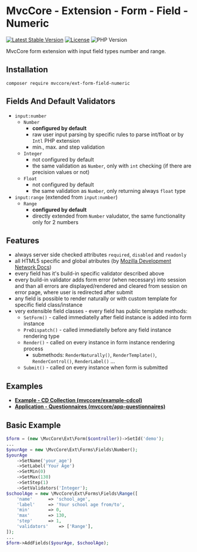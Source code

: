 # MvcCore - Extension - Form - Field - Numeric

[![Latest Stable Version](https://img.shields.io/badge/Stable-v5.2.4-brightgreen.svg?style=plastic)](https://github.com/mvccore/ext-form-field-numeric/releases)
[![License](https://img.shields.io/badge/License-BSD%203-brightgreen.svg?style=plastic)](https://mvccore.github.io/docs/mvccore/5.0.0/LICENSE.md)
![PHP Version](https://img.shields.io/badge/PHP->=5.4-brightgreen.svg?style=plastic)

MvcCore form extension with input field types number and range.

## Installation
```shell
composer require mvccore/ext-form-field-numeric
```

## Fields And Default Validators
- `input:number`
	- `Number`
		- **configured by default**
		- raw user input parsing by specific rules to parse int/float or by `Intl` PHP extension
		- min., max. and step validation
	- `Integer`
		- not configured by default
		- the same validation as `Number`, only with `int` checking (if there are precision values or not)
	- `Float`
		- not configured by default
		- the same validation as `Number`, only returning always `float` type
- `input:range` (extended from `input:number`)
	- `Range`
		- **configured by default**
		- directly extended from `Number` valudator, the same functionality only for 2 numbers

## Features
- always server side checked attributes `required`, `disabled` and `readonly`
- all HTML5 specific and global atributes (by [Mozilla Development Network Docs](https://developer.mozilla.org/en-US/docs/Web/HTML/Reference))
- every field has it's build-in specific validator described above
- every build-in validator adds form error (when necessary) into session
  and than all errors are displayed/rendered and cleared from session on error page, 
  where user is redirected after submit
- any field is possible to render naturally or with custom template for specific field class/instance
- very extensible field classes - every field has public template methods:
	- `SetForm()`		- called immediatelly after field instance is added into form instance
	- `PreDispatch()`	- called immediatelly before any field instance rendering type
	- `Render()`		- called on every instance in form instance rendering process
		- submethods: `RenderNaturally()`, `RenderTemplate()`, `RenderControl()`, `RenderLabel()` ...
	- `Submit()`		- called on every instance when form is submitted

## Examples
- [**Example - CD Collection (mvccore/example-cdcol)**](https://github.com/mvccore/example-cdcol)
- [**Application - Questionnaires (mvccore/app-questionnaires)**](https://github.com/mvccore/app-questionnaires)

## Basic Example

```php
$form = (new \MvcCore\Ext\Form($controller))->SetId('demo');
...
$yourAge = new \MvcCore\Ext\Forms\Fields\Number();
$yourAge
	->SetName('your_age')
	->SetLabel('Your Age')
	->SetMin(0)
	->SetMax(130)
	->SetStep(1)
	->SetValidators('Integer');
$schoolAge = new \MvcCore\Ext\Forms\Fields\Range([
	'name'		=> 'school_age',
	'label'		=> 'Your school age from/to',
	'min'		=> 0,
	'max'		=> 130,
	'step'		=> 1,
	'validators'	=> ['Range'],
]);
...
$form->AddFields($yourAge, $schoolAge);
```
